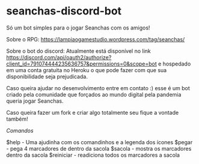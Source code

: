 # seanchas-discord-bot
Só um bot simples para o jogar Seanchas com os amigos!

Sobre o RPG: https://lampiaogamestudio.wordpress.com/tag/seanchas/

Sobre o bot do discord:
Atualmente está disponível no link https://discord.com/api/oauth2/authorize?client_id=791074444235636757&permissions=0&scope=bot
e hospedado em uma conta gratuita no Heroku o que pode fazer com que sua disponibilidade seja prejudicada.

Caso queira ajudar no desenvolvimento entre em contato :) esse é um bot criado pela comunidade que forçados ao mundo digital pela pandemia queria jogar Seanchas.

Caso queira fazer um fork e criar algo totalmente seu fique a vontade também!

*Comandos*

$help - Uma ajudinha com os comandinhos e a legenda dos ícones
$pegar - pega 4 marcadores de dentro da sacola
$sacola - mostra os marcadores dentro da sacola
$reiniciar - readiciona todos os marcadores a sacola

